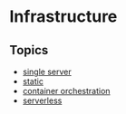 # Infrastructure

## Topics

- [single server](./single-server.md)
- [static](./static.md)
- [container orchestration](./container-orchestration.md)
- [serverless](./serverless.md)

